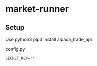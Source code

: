 # market-runner

## Setup
Use python3
pip3 install alpaca_trade_api

config.py
```KEY_ID=''
SECRET_KEY=''
```
